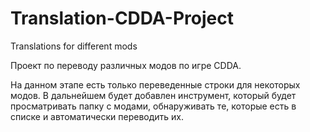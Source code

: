 # Translation-CDDA-Project
Translations for different mods

Проект по переводу различных модов по игре CDDA.

На данном этапе есть только переведенные строки для некоторых модов. В дальнейшем будет добавлен инструмент, который будет просматривать папку с модами, обнаруживать те, которые есть в списке и автоматически переводить их. 

